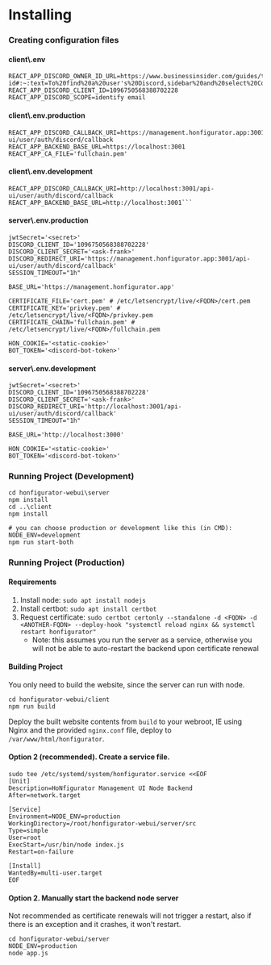 # Installing
### Creating configuration files
#### client\\.env
```
REACT_APP_DISCORD_OWNER_ID_URL=https://www.businessinsider.com/guides/tech/discord-id#:~:text=To%20find%20a%20user's%20Discord,sidebar%20and%20select%20Copy%20ID
REACT_APP_DISCORD_CLIENT_ID=1096750568388702228
REACT_APP_DISCORD_SCOPE=identify email
```
#### client\\.env.production
```
REACT_APP_DISCORD_CALLBACK_URI=https://management.honfigurator.app:3001/api-ui/user/auth/discord/callback
REACT_APP_BACKEND_BASE_URL=https://localhost:3001
REACT_APP_CA_FILE='fullchain.pem'
```
#### client\\.env.development
```
REACT_APP_DISCORD_CALLBACK_URI=http://localhost:3001/api-ui/user/auth/discord/callback
REACT_APP_BACKEND_BASE_URL=http://localhost:3001```
```
#### server\\.env.production
```
jwtSecret='<secret>'
DISCORD_CLIENT_ID='1096750568388702228'
DISCORD_CLIENT_SECRET='<ask-frank>'
DISCORD_REDIRECT_URI='https://management.honfigurator.app:3001/api-ui/user/auth/discord/callback'
SESSION_TIMEOUT="1h"

BASE_URL='https://management.honfigurator.app'

CERTIFICATE_FILE='cert.pem' # /etc/letsencrypt/live/<FQDN>/cert.pem
CERTIFICATE_KEY='privkey.pem' # /etc/letsencrypt/live/<FQDN>/privkey.pem
CERTIFICATE_CHAIN='fullchain.pem' # /etc/letsencrypt/live/<FQDN>/fullchain.pem

HON_COOKIE='<static-cookie>'
BOT_TOKEN='<discord-bot-token>'
```
#### server\\.env.development
```
jwtSecret='<secret>'
DISCORD_CLIENT_ID='1096750568388702228'
DISCORD_CLIENT_SECRET='<ask-frank>'
DISCORD_REDIRECT_URI='http://localhost:3001/api-ui/user/auth/discord/callback'
SESSION_TIMEOUT="1h"

BASE_URL='http://localhost:3000'

HON_COOKIE='<static-cookie>'
BOT_TOKEN='<discord-bot-token>'
```
### Running Project (Development)
```
cd honfigurator-webui\server
npm install
cd ..\client
npm install

# you can choose production or development like this (in CMD):
NODE_ENV=development
npm run start-both
```
### Running Project (Production)
#### Requirements
1. Install node: ``sudo apt install nodejs``
2. Install certbot: ``sudo apt install certbot``
3. Request certificate: ``sudo certbot certonly --standalone -d <FQDN> -d <ANOTHER-FQDN> --deploy-hook "systemctl reload nginx && systemctl restart honfigurator"``
   - Note: this assumes you run the server as a service, otherwise you will not be able to auto-restart the backend upon certificate renewal

#### Building Project
You only need to build the website, since the server can run with node.
```
cd honfigurator-webui/client
npm run build
```
Deploy the built website contents from ``build`` to your webroot, IE using Nginx and the provided ``nginx.conf`` file, deploy to ``/var/www/html/honfigurator``.

#### Option 2 (recommended). Create a service file.
```
sudo tee /etc/systemd/system/honfigurator.service <<EOF
[Unit]
Description=HoNfigurator Management UI Node Backend
After=network.target

[Service]
Environment=NODE_ENV=production
WorkingDirectory=/root/honfigurator-webui/server/src
Type=simple
User=root
ExecStart=/usr/bin/node index.js
Restart=on-failure

[Install]
WantedBy=multi-user.target
EOF
```

#### Option 2. Manually start the backend node server
Not recommended as certificate renewals will not trigger a restart, also if there is an exception and it crashes, it won't restart.
```
cd honfigurator-webui/server
NODE_ENV=production
node app.js
```
